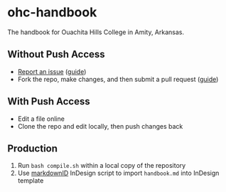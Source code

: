 # ohc-handbook

The handbook for Ouachita Hills College in Amity, Arkansas.

## Without Push Access

* [Report an issue](https://github.com/Narthur/ohc-handbook/issues) ([guide](https://guides.github.com/features/issues/))
* Fork the repo, make changes, and then submit a pull request ([guide](https://guides.github.com/activities/forking/))

## With Push Access

* Edit a file online
* Clone the repo and edit locally, then push changes back

## Production

1. Run `bash compile.sh` within a local copy of the repository
2. Use [markdownID](http://www.jongware.com/markdownid.html) InDesign script to import `handbook.md` into InDesign template
